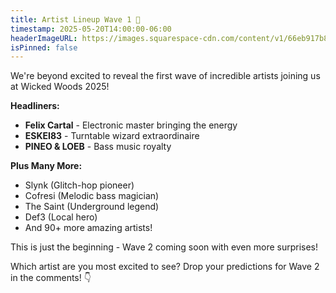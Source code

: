 ```yaml
---
title: Artist Lineup Wave 1 🎵
timestamp: 2025-05-20T14:00:00-06:00
headerImageURL: https://images.squarespace-cdn.com/content/v1/66eb917b86dbd460ad209478/4c3bb8cd-af71-4aa9-a911-b7ae61c0e8ec/IG+STORY+1080x1920.png
isPinned: false
---
```


We're beyond excited to reveal the first wave of incredible artists joining us at Wicked Woods 2025!

**Headliners:**
- **Felix Cartal** - Electronic master bringing the energy
- **ESKEI83** - Turntable wizard extraordinaire
- **PINEO & LOEB** - Bass music royalty

**Plus Many More:**
- Slynk (Glitch-hop pioneer)
- Cofresi (Melodic bass magician)
- The Saint (Underground legend)
- Def3 (Local hero)
- And 90+ more amazing artists!

This is just the beginning - Wave 2 coming soon with even more surprises!

Which artist are you most excited to see? Drop your predictions for Wave 2 in the comments! 👇

